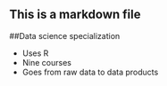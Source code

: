 ## This is a markdown file

##Data science specialization
* Uses R
* Nine courses
* Goes from raw data to data products
